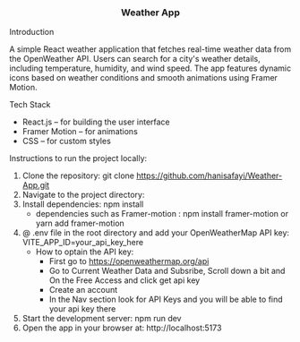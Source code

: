 <h3 align="center">Weather App</h3>

 <a name="introduction">Introduction</a>

 A simple React weather application that fetches real-time weather data from the OpenWeather API. Users can search for a city's weather details, including temperature, humidity, and wind speed. The app features dynamic icons based on weather conditions and smooth animations using Framer Motion.

 <a name="tech-stack">Tech Stack</a>

- React.js – for building the user interface<br>
- Framer Motion – for animations<br>
- CSS – for custom styles<br>

Instructions to run the project locally:

1. Clone the repository:
   git clone <https://github.com/hanisafayi/Weather-App.git>
2. Navigate to the project directory:
3. Install dependencies:
   npm install
   - dependencies such as Framer-motion : npm install framer-motion or yarn add framer-motion
5. @ .env file in the root directory and add your OpenWeatherMap API key:
   VITE_APP_ID=your_api_key_here
   - How to optain the API key:
     - First go to https://openweathermap.org/api
     - Go to Current Weather Data and Subsribe, Scroll down a bit and On the Free Access and click get api key
     - Create an account
     - In the Nav section look for API Keys and you will be able to find your api key there
7. Start the development server:
   npm run dev
8. Open the app in your browser at:
   http://localhost:5173

